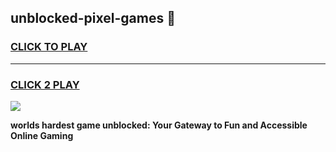 
## unblocked-pixel-games 👋
<h3>
<a href="https://premium.freeplayer.one?title=unblocked-pixel-games&ref=14F">CLICK TO PLAY</a></h3>
<hr>

<h3>
<a href="https://premium.freeplayer.one?title=unblocked-pixel-games&ref=14F">CLICK 2 PLAY</a>
  
</h3>

<a href="https://premium.freeplayer.one?title=unblocked-pixel-games&ref=12F/"><img src="https://clearcache.store/games.png"></a>


**worlds hardest game unblocked: Your Gateway to Fun and Accessible Online Gaming**

